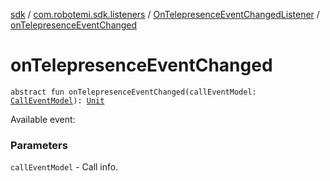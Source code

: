 [sdk](../../index.md) / [com.robotemi.sdk.listeners](../index.md) / [OnTelepresenceEventChangedListener](index.md) / [onTelepresenceEventChanged](./on-telepresence-event-changed.md)

# onTelepresenceEventChanged

`abstract fun onTelepresenceEventChanged(callEventModel: `[`CallEventModel`](../../com.robotemi.sdk.model/-call-event-model/index.md)`): `[`Unit`](https://kotlinlang.org/api/latest/jvm/stdlib/kotlin/-unit/index.html)

Available event:

### Parameters

`callEventModel` - Call info.